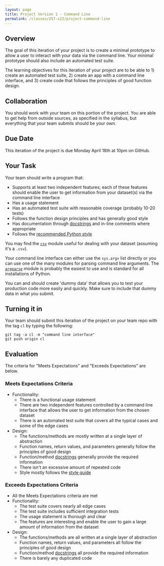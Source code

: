 ```yaml
---
layout: page
title: Project Version 1 - Command Line
permalink: /classes/257-s22/project-command-line
---
```


## Overview

The goal of this iteration of your project is to create a minimal prototype to allow a user to interact with your data via the command line.
Your minimal prototype should also include an automated test suite.

The learning objectives for this iteration of your project are to be able to 1) create an automated test suite, 2) create an app with a command line interface, and 3) create code that follows the principles of good function design.

## Collaboration

You should work with your team on this portion of the project.
You are able to get help from outside sources, as specified in the syllabus, but everything that your team submits should be your own.

## Due Date

This iteration of the project is due Monday April 18th at 10pm on GitHub.

## Your Task

Your team should write a program that:
* Supports at least two independent features; each of these features should enable the user to get information from your dataset(s) via the command line interface
* Has a usage statement
* Has an automated test suite with reasonable coverage (probably 10-20 tests)
* Follows the function design principles and has generally good style
* Has documentation through [docstrings](https://peps.python.org/pep-0257/) and in-line comments where appropriate
* Follows the [recommended Python style](https://peps.python.org/pep-0008/)

You may find the [`csv`](https://docs.python.org/3/library/csv.html) module useful for dealing with your dataset (assuming it's a `.csv`).

Your command line interface can either use the `sys.argv` list directly or you can use one of the many modules for parsing command line arguments.
The [`argparse`](https://docs.python.org/3/library/argparse.html) module is probably the easiest to use and is standard for all installations of Python.

You can and should create 'dummy data' that allows you to test your production code more easily and quickly. Make sure to include that dummy data in what you submit.

## Turning it in

Your team should submit this iteration of the project on your team repo with the tag `cl` by typing the following:

```
git tag -a cl -m "command line interface"
git push origin cl
```

## Evaluation

The criteria for "Meets Expectations" and "Exceeds Expectations" are below.

### Meets Expectations Criteria
* Functionality:
  * There is a functional usage statement
  * There are two independent features controlled by a command line interface that allows the user to get information from the chosen dataset
  * There is an automated test suite that covers all the typical cases and some of the edge cases
* Design:
  * The functions/methods are mostly written at a single layer of abstraction
  * Function names, return values, and parameters generally follow the principles of good design
  * Function/method [docstrings](https://peps.python.org/pep-0257/) generally provide the required information
  * There isn't an excessive amount of repeated code
  * Style mostly follows the [style guide](https://peps.python.org/pep-0008/)

### Exceeds Expectations Criteria
* All the Meets Expectations criteria are met
* Functionality:
  * The test suite covers nearly all edge cases
  * The test suite includes sufficient integration tests
  * The usage statement is thorough and clear
  * The features are interesting and enable the user to gain a large amount of information from the dataset
* Design:
  * The functions/methods are all written at a single layer of abstraction
  * Function names, return values, and parameters all follow the principles of good design
  * Function/method [docstrings](https://peps.python.org/pep-0257/) all provide the required information
  * There is barely any duplicated code
